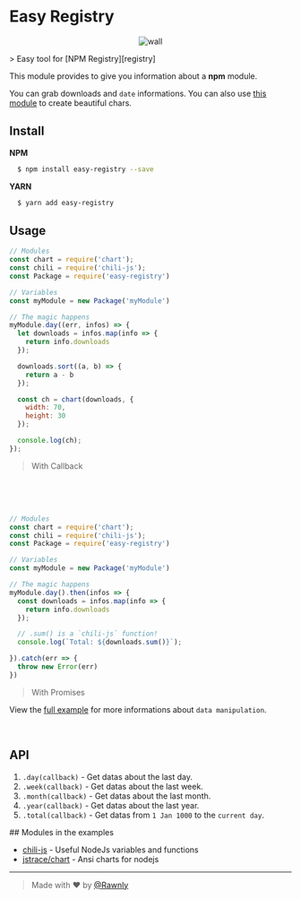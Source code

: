 # Easy Registry

<p align="center"> <img src="https://cloud.githubusercontent.com/assets/16429579/22896657/3f5b2b66-f221-11e6-8702-3c51f80896f5.png" alt="wall"></p>
>  Easy tool for [NPM Registry][registry]

This module provides to give you information about a **npm** module.

You can grab downloads and `date` informations. You can also use [this module](https://github.com/jstrace/chart) to create beautiful chars.


## Install
**NPM**
```bash
  $ npm install easy-registry --save
```

**YARN**
```bash
  $ yarn add easy-registry
```

## Usage
```js
// Modules
const chart = require('chart');
const chili = require('chili-js');
const Package = require('easy-registry')

// Variables
const myModule = new Package('myModule')

// The magic happens
myModule.day((err, infos) => {
  let downloads = infos.map(info => {
    return info.downloads
  });

  downloads.sort((a, b) => {
    return a - b
  });

  const ch = chart(downloads, {
    width: 70,
    height: 30
  });

  console.log(ch);
});
```
> With Callback

<br>
<br>
<br>

```javascript
// Modules
const chart = require('chart');
const chili = require('chili-js');
const Package = require('easy-registry')

// Variables
const myModule = new Package('myModule')

// The magic happens
myModule.day().then(infos => {
  const downloads = infos.map(info => {
    return info.downloads
  });

  // .sum() is a `chili-js` function!
  console.log(`Total: ${downloads.sum()}`);

}).catch(err => {
  throw new Error(err)
})
```
> With Promises

View the [full example](samples/example.js) for more informations about `data manipulation`.

<br>

## API
1. `.day(callback)`   - Get datas about the last day.
2. `.week(callback)`  - Get datas about the last week.
3. `.month(callback)` - Get datas about the last month.
4. `.year(callback)`  - Get datas about the last year.
5. `.total(callback)` - Get datas from `1 Jan 1000` to the `current day`.

## Modules in the examples
- [chili-js](https://github.com/rawnly/chili-js) - Useful NodeJs variables and functions
- [jstrace/chart](https://github.com/jstrace/chart) - Ansi charts for nodejs



---
> Made with :heart: by [@Rawnly](https://github.com/rawnly)


[registry]: https://registry.npmjs.org

